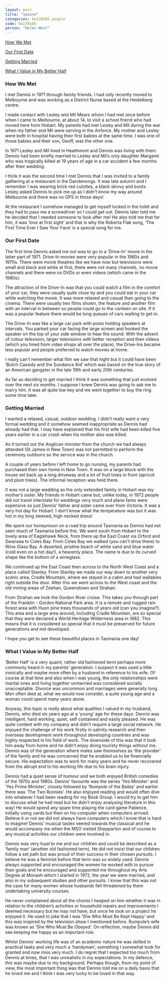 ```yaml
---
layout: post
title: "Spouse"
categories: hw139185 people
code: hw139185
person: "Helen West"
---
```


[How We Met](#how-we-met)

[Our First Date](#our-first-date)

[Getting Married](#getting-married)

[What I Value in My Better Half](#what-i-value-in-my-better-half)


### How We Met

I met Dennis in 1971 through family friends. I had only recently moved to Melbourne and was working as a District Nurse based at the Heidelberg centre.

I made contact with Lesley and Mil Mears whom I had met once before when I came to Melbourne, at about 14, to visit a school friend who had moved here from Hobart. My parents had met Lesley and Mil during the war when my father and Mil were serving in the Airforce. My mother and Lesley were both in hospital having their first babies at the same time. I was one of those babies and their son, Geoff, was the other one.

In 1971 Lesley and Mil lived in Heathmont and Dennis was living with them. Dennis had been briefly married to Lesley and Mil’s only daughter Margaret who was tragically killed at 19 years of age in a car accident a few months after their wedding.

I think it was the second time I met Dennis that I was invited to a family gathering at a restaurant in the Dandenongs. It was late autumn and I remember I was wearing brick red culottes, a black skivvy and boots. Lesley asked Dennis to pick me up as I didn’t know my way around Melbourne and there was no GPS in those days!

At the restaurant I somehow managed to get myself locked in the toilet and they had to pass me a screwdriver so I could get out. Dennis later told me he decided that I needed someone to look after me! He also told me that for him, it was ‘love at first sight’ and that is why the Roberta Flak song, ‘The First Time Ever I Saw Your Face’ is a special song for me.

### Our First Date

The first time Dennis asked me out was to go to a ‘Drive-In’ movie in the latter part of 1971. Drive-In movies were very popular in the 1960s and 1970s. There were movie theatres like we have now but televisions were small and black and white at first, there were not many channels, no movie channels and there were no DVDs or even videos (which came in the 1980s).

The attraction of the Drive-In was that you could watch a film in the comfort of your car, they were usually quite close by and you could eat in your car while watching the movie. It was more relaxed and casual than going to the cinema. There were usually two films shown, the feature and another film with an interval in between so people could go to the canteen on site. If it was a popular feature there would be long queues of cars waiting to get in.

The Drive-In was like a large car park with posts holding speakers at intervals. You parked your car facing the large screen and hooked the speaker on the top of your side window to hear the sound. With the advent of colour television, larger televisions with better reception and then videos (which you hired from video shops all over the place), the Drive-Ins became less popular and people preferred to watch movies at home.

I really can’t remember what film we saw that night but it could have been ‘Butch Cassidy and the Sundance Kid’ which was based on the true story of an American gangster in the late 19th and early 20th centuries.

As far as deciding to get married I think it was something that just evolved over the next six months. I suppose I knew Dennis was going to ask me to marry him. It was all quite low key and we went together to buy the ring some time later.

### Getting Married

I wanted a relaxed, casual, outdoor wedding.  I didn’t really want a very formal wedding and it somehow seemed inappropriate as Dennis had already had that. I may have explained that his first wife had been killed five years earlier in a car crash when his mother also was killed.
 
As it turned out the Anglican minister from the church we had always attended (St James in New Town) was not permitted to perform the ceremony outdoors so the service was in the church.
 
A couple of years before I left home to go nursing, my parents had purchased their own home in New Town. It was on a large block with the house set back up a long driveway and a lot of fruit trees in front (apricot and plum trees). The informal reception was held there. 
 
It was not a large wedding as the only extended family in Hobart was my mother’s sister. My friends in Hobart came but, unlike today, in 1972 people did not travel interstate for weddings very much and plane fares were expensive so just Dennis’ father and sister came over from Victoria. It was a very hot day for Hobart. I don’t know what the temperature was but it was hot in my long sleeved, high necked dress!
 
We spent our honeymoon on a road trip around Tasmania as Dennis had not seen much of Tasmania before this. We went south from Hobart to the lovely area of Eaglehawk Neck, from there up the East Coast via Orford and Swansea to Coles Bay. From Coles Bay we walked (you can’t drive there) to Wine Glass Bay. A deserted, pristine beach of white sand and blue water (cold even on a hot day!), a heavenly place. The name is due to its curved shape like the bottom of a wineglass.
 
We continued up the East Coast then across to the North West Coast and a place called Stanley. From Stanley we made our way down to another very scenic area, Cradle Mountain, where we stayed in a cabin and had wallabies right outside the door.  After this we went across to the West coast and the old mining areas of Zeehan, Queenstown and Strahan. 
 
From Strahan we took the Gordon River cruise. This takes you through part of the Franklin - Gordon National Park area. It is a remote and rugged rain forest area with Huon pine trees thousands of years old (can you imagine?). This area and a large area around, including Cradle Mountain, are so special that they were declared a  World Heritage Wilderness area in 1982. This means that it is considered so special that it must be preserved for future generations and not developed.
 
I hope you get to see these beautiful places in Tasmania one day!

### What I Value in My Better Half

‘Better Half’ is a very quaint, rather old fashioned term perhaps more commonly heard in my parents’ generation. I suspect it was used a little ironically and maybe more often by a husband in reference to his wife. Of course at that time and also when I was young, the only relationships were marital ones and living together unmarried was considered socially unacceptable. Divorce was uncommon and marriages were generally long. Men often died at, what we would now consider, a quite young age and a woman could spend many years alone.

Anyway, this topic is really about what qualities I valued in my husband, Dennis, who died six years ago at a ‘young’ age for these days. Dennis was intelligent, hard working, quiet, self contained and easily pleased. He was quite content with my company and didn’t require a large social network. He enjoyed the challenge of his work firstly in salinity research and then overseas development work throughout developing countries and was highly respected in his field of work. The downside of this was that it took him away from home and he didn’t enjoy doing touristy things without me. Dennis was of the generation where males saw themselves as ‘the provider’ of the family and he was concerned that he enabled us to be financially secure. His expectation was to work for many years and he never recovered from the abrupt end to his working life due to his brain injury.

Dennis had a quiet sense of humour and we both enjoyed British comedies of the 1970s and 1980s. Dennis’ favourite was the series ‘Yes Minister’ and ‘Yes Prime Minister’, closely followed by ’Rumpole of the Bailey’ and earlier there was ‘The Two Ronnies’. He also enjoyed reading and would often dive into whatever I had been reading for my Book Group. I would try to get him to discuss what he had read but he didn’t enjoy analysing literature in this way! He would spend any spare time playing the card game Patience, initially using cards but then on his computer when computers arrived. Believe it or not we did not always have computers which I know that is hard to imagine! Dennis’ musical tastes veered towards the classical and he would accompany me when the MSO visited Shepparton and of course to any musical activities our children were involved in.

Dennis was very loyal to me and our children and could be described as a ‘family man’ (another old fashioned term). He did not insist that our children follow a set path but was proud of their success in their chosen pursuits. I believe he was a feminist before that term was so widely used. Dennis always supported and encouraged the women he worked with to pursue their goals and he encouraged and supported me throughout my Arts Degree at Monash which I started in 1972, the year we were married, and also in my subsequent studies and other pursuits. I know that this was not the case for many women whose husbands felt threatened by them undertaking university courses.

He never complained about all the chores I heaped on him whether it was in relation to the children’s activities or household repairs and improvements I deemed necessary but he may not have, but once he took on a project he enjoyed it. He used to joke that I was ‘She Who Must Be Kept Happy’ and this was inspired by the television show I mentioned before.  Rumpole’s wife was known as ‘She Who Must Be Obeyed’. On reflection, maybe Dennis did see keeping me happy as an important role.

Whilst Dennis’ working life was of an academic nature he was skilled in practical tasks and very much a ‘handyman’, something I somewhat took for granted and now miss very much. I do regret that I expected too much from Dennis at times, that I was unrealistic in my expectations. In my defence, this was maybe due to my background. Perhaps though, from my point of view, the most important thing was that Dennis told me on a daily basis that he loved me and I think I was very lucky to be loved in that way.
